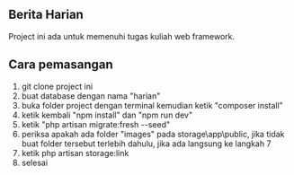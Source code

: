 ## Berita Harian
Project ini ada untuk memenuhi tugas kuliah web framework.

## Cara pemasangan
1. git clone project ini
2. buat database dengan nama "harian"
3. buka folder project dengan terminal kemudian ketik "composer install"
4. ketik kembali "npm install" dan "npm run dev"
5. ketik "php artisan migrate:fresh --seed"
6. periksa apakah ada folder "images" pada storage\app\public, jika tidak buat folder tersebut terlebih dahulu, jika ada langsung ke langkah 7
7. ketik php artisan storage:link
8. selesai